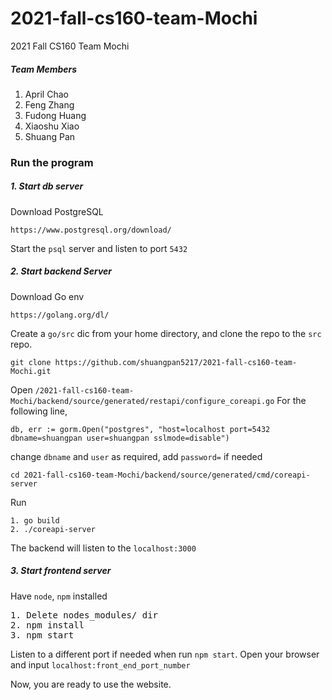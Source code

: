 # 2021-fall-cs160-team-Mochi
2021 Fall CS160 Team Mochi

##### Team Members
1. April Chao
2. Feng Zhang
3. Fudong Huang
4. Xiaoshu Xiao
5. Shuang Pan

### Run the program 
##### 1. Start db server
Download PostgreSQL
```
https://www.postgresql.org/download/
```
Start the `psql` server and listen to port `5432`

##### 2. Start backend Server
Download Go env
```
https://golang.org/dl/
```
Create a `go/src` dic from your home directory, and clone the repo to the `src` repo.
```
git clone https://github.com/shuangpan5217/2021-fall-cs160-team-Mochi.git
```
Open `/2021-fall-cs160-team-Mochi/backend/source/generated/restapi/configure_coreapi.go`
For the following line,
```
db, err := gorm.Open("postgres", "host=localhost port=5432 dbname=shuangpan user=shuangpan sslmode=disable")
```
change `dbname` and `user` as required, add `password=` if needed

```
cd 2021-fall-cs160-team-Mochi/backend/source/generated/cmd/coreapi-server
```
Run
```
1. go build
2. ./coreapi-server
```
The backend will listen to the `localhost:3000`

##### 3. Start frontend server
Have `node`, `npm` installed
<pre>
1. Delete nodes_modules/ dir
2. npm install
3. npm start
</pre>
Listen to a different port if needed when run `npm start`. 
Open your browser and input `localhost:front_end_port_number`

Now, you are ready to use the website.



